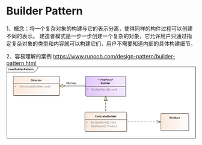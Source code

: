 # Builder Pattern
1、概念：将一个复杂对象的构建与它的表示分离，使得同样的构件过程可以创建不同的表示。 建造者模式是一步一步创建一个复杂的对象，它允许用户只通过指定复杂对象的类型和内容就可以构建它们，用户不需要知道内部的具体构建细节。

2、容易理解的案例 https://www.runoob.com/design-pattern/builder-pattern.html
![类图](https://github.com/senbieWang/DesignerPartten/blob/master/Builder/ClassDiagram/BuilderPattern.png)
